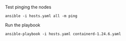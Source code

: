 Test pinging the nodes
```
ansible -i hosts.yaml all -m ping
```

Run the playbook
```
ansible-playbook -i hosts.yaml containerd-1.24.6.yaml
```
